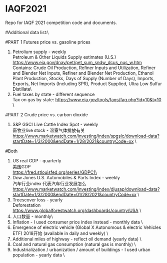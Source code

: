 # IAQF2021
Repo for IAQF 2021 competition code and documents.

#Additional data list:\

#PART 1 Futures price vs. gasoline prices
1.  Petrolium supply - weekly\
    Petroleum & Other Liquids Supply estimates (U.S.) https://www.eia.gov/dnav/pet/pet_sum_sndw_dcus_nus_w.htm \
    Contains: Crude Oil Production, Refiner Inputs and Utilization, Refiner and Blender Net Inputs, Refiner and Blender Net Production, Ethanol Plant Production, Stocks, Days of Supply (Number of Days), Imports, Exports, Net Imports (Including SPR), Product Supplied, Ultra Low Sulfur Distillate\
2.  Fuel taxes by state - different sequence\
    Tax on gas by state: https://www.eia.gov/tools/faqs/faq.php?id=10&t=10 \

#PART 2 Crude price vs. carbon dioxide
1.  S&P GSCI Live Cattle Index Spot - weekly\
    畜牧业live stock - 温室气体排放有关\
    https://www.marketwatch.com/investing/index/spgslc/download-data?startDate=1/3/2000&endDate=1/28/2021&countryCode=xx \

#Both
1.  US real GDP - quarterly\
    美国GDP\
    https://fred.stlouisfed.org/series/GDPC1\
2.  Dow Jones U.S. Automobiles & Parts Index - weekly\
    汽车行业index 代表汽车行业发展怎么\
    https://www.marketwatch.com/investing/index/djusap/download-data?startDate=1/3/2000&endDate=01/28/2021&countryCode=xx \
3.  Treescover loss - yearly\
    Deforestation\
    https://www.globalforestwatch.org/dashboards/country/USA \
4.  人口数量 - monthly\
5.  Inflation - I used consumer price index instead - monthly data \
6.  Emergence of electric vehicle (Global X Autonomous & electric Vehicles ETF) 2018开始 (available in daily and weekly) \
7.  Additional miles of highway - reflect oil demand (yearly data) \
8.  Coal and natural gas consumption (natural gas is monthly) \
9.  Industrialization / urbanization / amount of buildings - I used urban population - yearly data \
